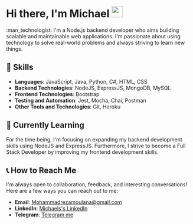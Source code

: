 <h1>
  Hi there, I'm Michael
  <img src="https://media.giphy.com/media/hvRJCLFzcasrR4ia7z/giphy.gif" width="30px"/>
</h1>
:man_technologist: I'm a Node.js backend developer who aims building scalable and maintainable web applications. I'm passionate about using technology to solve real-world problems and always striving to learn new things.


## 🚀 Skills

- **Languages**: JavaScript, Java, Python, C#, HTML, CSS </br>
- **Backend Technologies**: NodeJS, ExpressJS, MongoDB, MySQL </br>
- **Frontend Technologies**: Bootstrap </br>
- **Testing and Automation**: Jest, Mocha, Chai, Postman </br>
- **Other Tools and Technologies**: Git, Heroku </br>


## 🌱 Currently Learning

For the time being, I'm focusing on expanding my backend development skills using NodeJS and ExpressJS. Furthermore, I strive to become a Full Stack Developer by improving my frontend development skills.


## 📞 How to Reach Me

I'm always open to collaboration, feedback, and interesting conversations! Here are a few ways you can reach out to me:

- **Email**: Mohammadrezamoulana@gmail.com
- **LinkedIn**: [Michaels's LinkedIn](https://www.linkedin.com/in/mohammadreza-moulana/)
- **Telegram**: [Telegram me](https://t.me/michael_moulana)
